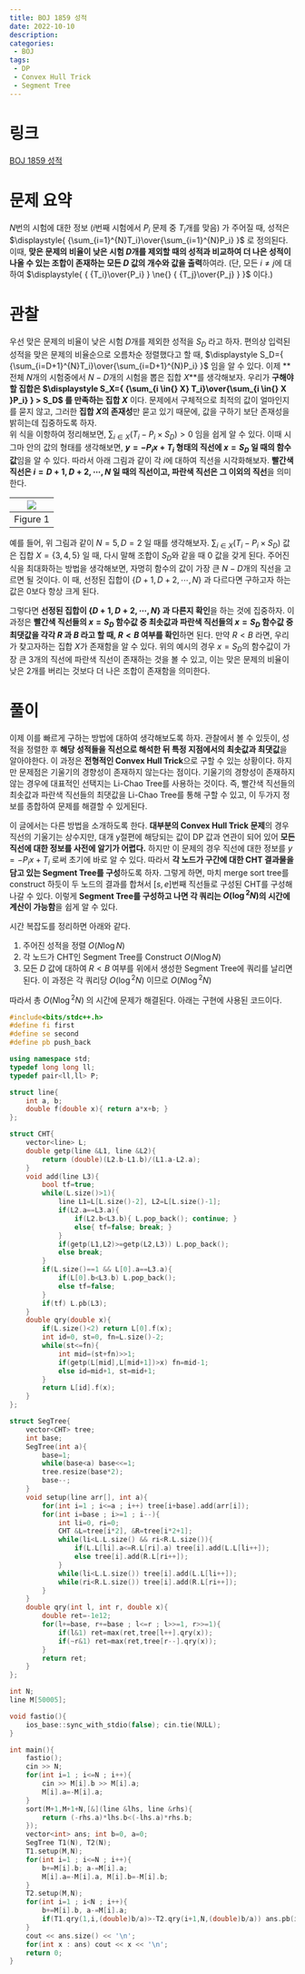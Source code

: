 ```yaml
---
title: BOJ 1859 성적
date: 2022-10-10
description:
categories:
 - BOJ
tags:
 - DP
 - Convex Hull Trick
 - Segment Tree
---
```

# 링크
[BOJ 1859 성적](https://www.acmicpc.net/problem/1859)

# 문제 요약
$N$번의 시험에 대한 정보 ($i$번째 시험에서 $P_i$ 문제 중 $T_i$개를 맞음) 가 주어질 때, 성적은 $\displaystyle{ {\sum_{i=1}^{N}T_i}\over{\sum_{i=1}^{N}P_i} }$ 로 정의된다. 이때, **맞은 문제의 비율이 낮은 시험 $D$개를 제외할 때의 성적과 비교하여 더 나은 성적이 나올 수 있는 조합이 존재하는 모든 $D$ 값의 개수와 값을 출력**하여라. (단, 모든 $i\ne{}j$에 대하여 $\displaystyle{ { {T_i}\over{P_i} } \ne{} { {T_j}\over{P_j} } }$ 이다.)   

# 관찰
우선 맞은 문제의 비율이 낮은 시험 $D$개를 제외한 성적을 $S_D$ 라고 하자. 편의상 입력된 성적을 맞은 문제의 비율순으로 오름차순 정렬했다고 할 때, $\displaystyle S_D={ {\sum_{i=D+1}^{N}T_i}\over{\sum_{i=D+1}^{N}P_i} }$ 임을 알 수 있다. 이제 **전체 $N$개의 시험중에서 $N-D$개의 시험을 뽑은 집합 $X$**를 생각해보자. 우리가 **구해야 할 집합은 $\displaystyle S_X={ {\sum_{i \in{} X} T_i}\over{\sum_{i \in{} X }P_i} } > S_D$ 를 만족하는 집합 $X$** 이다. 문제에서 구체적으로 최적의 값이 얼마인지를 묻지 않고, 그러한 **집합 $X$의 존재성**만 묻고 있기 때문에, 값을 구하기 보단 존재성을 밝히는데 집중하도록 하자.   
위 식을 이항하여 정리해보면, $\displaystyle {\sum_{i \in{} X} {(T_i - P_i \times{} S_D)} } > 0$ 임을 쉽게 알 수 있다. 이때 시그마 안의 값의 형태를 생각해보면, **$y=-{P_i}x+T_i$ 형태의 직선에 $x=S_D$ 일 때의 함수 값**임을 알 수 있다. 따라서 아래 그림과 같이 각 $i$에 대하여 직선을 시각화해보자. **빨간색 직선은 $i=D+1, D+2, \cdots{}, N$ 일 때의 직선이고, 파란색 직선은 그 이외의 직선**을 의미한다.   

|![](https://ansol4328.github.io/assets/images/posts/BOJ-1859/graph.png)|
|:---:|
|Figure 1|

예를 들어, 위 그림과 같이 $N=5, D=2$ 일 때를 생각해보자. $\displaystyle {\sum_{i \in{} X} {(T_i - P_i \times{} S_D)} }$ 값은 집합 $X=\{3,4,5\}$ 일 때, 다시 말해 조합이 $S_D$와 같을 때 $0$ 값을 갖게 된다. 주어진 식을 최대화하는 방법을 생각해보면, 자명히 함수의 값이 가장 큰 $N-D$개의 직선을 고르면 될 것이다. 이 때, 선정된 집합이 $\{D+1,D+2,\cdots{},N\}$ 과 다르다면 구하고자 하는 값은 $0$보다 항상 크게 된다.   

그렇다면 **선정된 집합이 $\{D+1,D+2,\cdots{},N\}$ 과 다른지 확인**을 하는 것에 집중하자. 이 과정은 **빨간색 직선들의 $x=S_D$ 함수값 중 최솟값과 파란색 직선들의 $x=S_D$ 함수값 중 최댓값을 각각 $R$ 과 $B$ 라고 할 때, $R<B$ 여부를 확인**하면 된다. 만약 $R<B$ 라면, 우리가 찾고자하는 집합 $X$가 존재함을 알 수 있다. 위의 예시의 경우 $x=S_D$의 함수값이 가장 큰 3개의 직선에 파란색 직선이 존재하는 것을 볼 수 있고, 이는 맞은 문제의 비율이 낮은 2개를 버리는 것보다 더 나은 조합이 존재함을 의미한다.   

# 풀이
이제 이를 빠르게 구하는 방법에 대하여 생각해보도록 하자. 관찰에서 볼 수 있듯이, 성적을 정렬한 후 **해당 성적들을 직선으로 해석한 뒤 특정 지점에서의 최솟값과 최댓값**을 알아야한다. 이 과정은 **전형적인 Convex Hull Trick**으로 구할 수 있는 상황이다. 하지만 문제점은 기울기의 경향성이 존재하지 않는다는 점이다. 기울기의 경향성이 존재하지 않는 경우에 대표적인 선택지는 Li-Chao Tree를 사용하는 것이다. 즉, 빨간색 직선들의 최솟값과 파란색 직선들의 최댓값을 Li-Chao Tree를 통해 구할 수 있고, 이 두가지 정보를 종합하여 문제를 해결할 수 있게된다.   

이 글에서는 다른 방법을 소개하도록 한다. **대부분의 Convex Hull Trick 문제**의 경우 직선의 기울기는 상수지만, 대개 y절편에 해당되는 값이 DP 값과 연관이 되어 있어 **모든 직선에 대한 정보를 사전에 알기가 어렵다.** 하지만 이 문제의 경우 직선에 대한 정보를 $y=-{P_i}x+T_i$ 로써 초기에 바로 알 수 있다. 따라서 **각 노드가 구간에 대한 CHT 결과물을 담고 있는 Segment Tree를 구성**하도록 하자. 그렇게 하면, 마치 merge sort tree를 construct 하듯이 두 노드의 결과를 합쳐서 $[s,e]$번째 직선들로 구성된 CHT를 구성해 나갈 수 있다. 이렇게 **Segment Tree를 구성하고 나면 각 쿼리는 $O(\log{}^2N)$의 시간에 계산이 가능함**을 쉽게 알 수 있다.   

시간 복잡도를 정리하면 아래와 같다.   

1. 주어진 성적을 정렬 $O(N\log{}N)$
2. 각 노드가 CHT인 Segment Tree를 Construct $O(N\log{}N)$
3. 모든 $D$ 값에 대하여 $R<B$ 여부를 위에서 생성한 Segment Tree에 쿼리를 날리면 된다. 이 과정은 각 쿼리당 $O(\log{}^2N)$ 이므로 $O(N\log{}^2N)$

따라서 총 $O(N\log{}^2N)$ 의 시간에 문제가 해결된다. 아래는 구현에 사용된 코드이다.   

```cpp
#include<bits/stdc++.h>
#define fi first
#define se second
#define pb push_back

using namespace std;
typedef long long ll;
typedef pair<ll,ll> P;

struct line{
    int a, b;
    double f(double x){ return a*x+b; }
};

struct CHT{
    vector<line> L;
    double getp(line &L1, line &L2){
        return (double)(L2.b-L1.b)/(L1.a-L2.a);
    }
    void add(line L3){
        bool tf=true;
        while(L.size()>1){
            line L1=L[L.size()-2], L2=L[L.size()-1];
            if(L2.a==L3.a){
                if(L2.b<L3.b){ L.pop_back(); continue; }
                else{ tf=false; break; }
            }
            if(getp(L1,L2)>=getp(L2,L3)) L.pop_back();
            else break;
        }
        if(L.size()==1 && L[0].a==L3.a){
            if(L[0].b<L3.b) L.pop_back();
            else tf=false;
        }
        if(tf) L.pb(L3);
    }
    double qry(double x){
        if(L.size()<2) return L[0].f(x);
        int id=0, st=0, fn=L.size()-2;
        while(st<=fn){
            int mid=(st+fn)>>1;
            if(getp(L[mid],L[mid+1])>x) fn=mid-1;
            else id=mid+1, st=mid+1;
        }
        return L[id].f(x);
    }
};

struct SegTree{
    vector<CHT> tree;
    int base;
    SegTree(int a){
        base=1;
        while(base<a) base<<=1;
        tree.resize(base*2);
        base--;
    }
    void setup(line arr[], int a){
        for(int i=1 ; i<=a ; i++) tree[i+base].add(arr[i]);
        for(int i=base ; i>=1 ; i--){
            int li=0, ri=0;
            CHT &L=tree[i*2], &R=tree[i*2+1];
            while(li<L.L.size() && ri<R.L.size()){
                if(L.L[li].a<=R.L[ri].a) tree[i].add(L.L[li++]);
                else tree[i].add(R.L[ri++]);
            }
            while(li<L.L.size()) tree[i].add(L.L[li++]);
            while(ri<R.L.size()) tree[i].add(R.L[ri++]);
        }
    }
    double qry(int l, int r, double x){
        double ret=-1e12;
        for(l+=base, r+=base ; l<=r ; l>>=1, r>>=1){
            if(l&1) ret=max(ret,tree[l++].qry(x));
            if(~r&1) ret=max(ret,tree[r--].qry(x));
        }
        return ret;
    }
};

int N;
line M[50005];

void fastio(){
    ios_base::sync_with_stdio(false); cin.tie(NULL);
}

int main(){
    fastio();
    cin >> N;
    for(int i=1 ; i<=N ; i++){
        cin >> M[i].b >> M[i].a;
        M[i].a=-M[i].a;
    }
    sort(M+1,M+1+N,[&](line &lhs, line &rhs){
        return (-rhs.a)*lhs.b<(-lhs.a)*rhs.b;
    });
    vector<int> ans; int b=0, a=0;
    SegTree T1(N), T2(N);
    T1.setup(M,N);
    for(int i=1 ; i<=N ; i++){
        b+=M[i].b; a-=M[i].a;
        M[i].a=-M[i].a, M[i].b=-M[i].b;
    }
    T2.setup(M,N);
    for(int i=1 ; i<N ; i++){
        b+=M[i].b, a-=M[i].a;
        if(T1.qry(1,i,(double)b/a)>-T2.qry(i+1,N,(double)b/a)) ans.pb(i);
    }
    cout << ans.size() << '\n';
    for(int x : ans) cout << x << '\n';
    return 0;
}
```